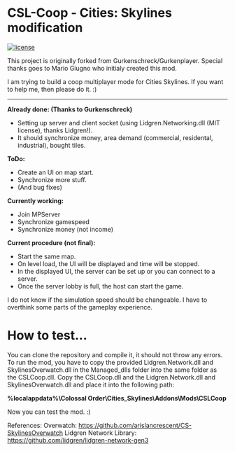 # CSL-Coop - Cities: Skylines modification

[![license](https://img.shields.io/github/license/mashape/apistatus.svg)](https://raw.githubusercontent.com/Override92/CSL-Coop/master/LICENSE.md)

This project is originally forked from Gurkenschreck/Gurkenplayer. Special thanks goes to Mario Giugno who initialy created this mod.

I am trying to build a coop multiplayer mode for Cities Skylines.
If you want to help me, then please do it. :)

---

<b>Already done: (Thanks to Gurkenschreck)</b>
* Setting up server and client socket (using Lidgren.Networking.dll (MIT license), thanks Lidgren!).
* It should synchronize money, area demand (commercial, residental, industrial), bought tiles.

<b>ToDo:</b>
* Create an UI on map start.
* Synchronize more stuff.
* (And bug fixes)

<b>Currently working:</b>
* Join MPServer
* Synchronize gamespeed
* Synchronize money (not income)

<b>Current procedure (not final):</b></br>
* Start the same map.
* On level load, the UI will be displayed and time will be stopped.
* In the displayed UI, the server can be set up or you can connect to a server.
* Once the server lobby is full, the host can start the game.

I do not know if the simulation speed should be changeable. I have to overthink some parts of the gameplay experience.

# How to test...

You can clone the repository and compile it, it should not throw any errors. 
To run the mod, you have to copy the provided Lidgren.Network.dll and SkylinesOverwatch.dll in the Managed_dlls folder into the same folder as the CSLCoop.dll.
Copy the CSLCoop.dll and the Lidgren.Network.dll and SkylinesOverwatch.dll and place it into the following path:

<b>%localappdata%\Colossal Order\Cities_Skylines\Addons\Mods\CSLCoop</b>

Now you can test the mod. :)

References:
Overwatch: https://github.com/arislancrescent/CS-SkylinesOverwatch
Lidgren Network Library: https://github.com/lidgren/lidgren-network-gen3
